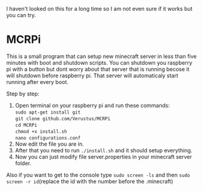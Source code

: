 I haven't looked on this for a long time so I am not even sure if it works but you can try.

# MCRPi
This is a small program that can setup new minecraft server in less than five minutes with boot and shutdown scripts. You can shutdown you raspberry pi with a button but dont worry about that server that is running becose it will shutdown before raspberry pi. That server will automaticaly start running after every boot.

Step by step:
  1. Open terminal on your raspberry pi and run these commands:<br/>
    ```sudo apt-get install git```<br/>
    ```git clone github.com/Verustus/MCRPi```<br/>
    ```cd MCRPi```<br/>
    ```chmod +x install.sh```<br/>
    ```nano configurations.conf```<br/>
  2. Now edit the file you are in.
  3. After that you need to run ```./install.sh``` and it should setup everything.
  4. Now you can just modify file server.properties in your minecraft server folder.

Also if you want to get to the console type ```sudo screen -ls``` and then ```sudo screen -r id```(replace the id with the number before the .minecraft)
